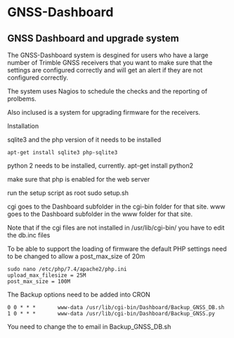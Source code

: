 # GNSS-Dashboard
## GNSS Dashboard and upgrade system

The GNSS-Dashboard system is desgined for users who have a large number of Trimble GNSS receivers that you
want to make sure that the settings are configured correctly and will get an alert if they are not configured correctly.

The system uses Nagios to schedule the checks and the reporting of prolbems.

Also inclused is a system for upgrading firmware for the receivers.

Installation

sqlite3 and the php version of it needs to be installed

    apt-get install sqlite3 php-sqlite3

python 2 needs to be installed, currently.
    apt-get install python2

make sure that php is enabled for the web server

run the setup script as root
    sudo setup.sh


  cgi goes to the Dashboard subfolder in the cgi-bin folder for that site.
  www goes to the Dashboard subfolder in the www folder for that site.


Note that if the cgi files are not installed in /usr/lib/cgi-bin/ you have to edit the db.inc files


To be able to support the loading of firmware the default PHP settings need to be changed to allow a post_max_size of 20m

    sudo nano /etc/php/7.4/apache2/php.ini
    upload_max_filesize = 25M
    post_max_size = 100M

The Backup options need to be added into CRON

    0 0 * * *       www-data /usr/lib/cgi-bin/Dashboard/Backup_GNSS_DB.sh
    1 0 * * *       www-data /usr/lib/cgi-bin/Dashboard/Backup_GNSS.py

You need to change the to email in Backup_GNSS_DB.sh
